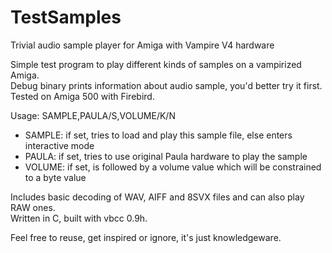 # TestSamples
Trivial audio sample player for Amiga with Vampire V4 hardware

Simple test program to play different kinds of samples on a vampirized Amiga.<br>
Debug binary prints information about audio sample, you'd better try it first.<br>
Tested on Amiga 500 with Firebird.

Usage: SAMPLE,PAULA/S,VOLUME/K/N

  * SAMPLE: if set, tries to load and play this sample file, else enters interactive mode
  * PAULA: if set, tries to use original Paula hardware to play the sample
  * VOLUME: if set, is followed by a volume value which will be constrained to a byte value

Includes basic decoding of WAV, AIFF and 8SVX files and can also play RAW ones.<br>
Written in C, built with vbcc 0.9h.

Feel free to reuse, get inspired or ignore, it's just knowledgeware.
